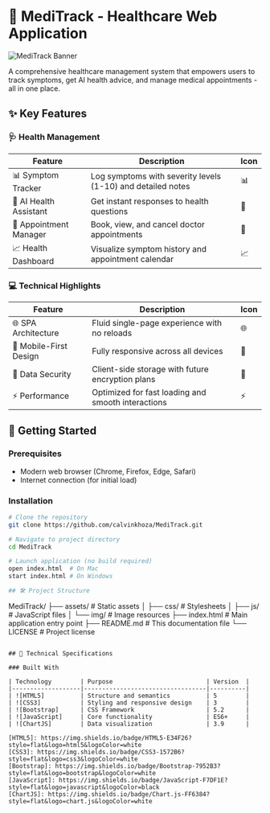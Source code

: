# 🏥 MediTrack - Healthcare Web Application

![MediTrack Banner](https://via.placeholder.com/1200x400?text=MediTrack+Banner) <!-- Replace with actual banner image -->

A comprehensive healthcare management system that empowers users to track symptoms, get AI health advice, and manage medical appointments - all in one place.

## ✨ Key Features

### 🩺 Health Management
| Feature | Description | Icon |
|---------|-------------|------|
| 📊 Symptom Tracker | Log symptoms with severity levels (1-10) and detailed notes | 📊 |
| 💬 AI Health Assistant | Get instant responses to health questions | 💬 |
| 📅 Appointment Manager | Book, view, and cancel doctor appointments | 📅 |
| 📈 Health Dashboard | Visualize symptom history and appointment calendar | 📈 |

### 💻 Technical Highlights
| Feature | Description | Icon |
|---------|-------------|------|
| 🌐 SPA Architecture | Fluid single-page experience with no reloads | 🌐 |
| 📱 Mobile-First Design | Fully responsive across all devices | 📱 |
| 🔐 Data Security | Client-side storage with future encryption plans | 🔐 |
| ⚡ Performance | Optimized for fast loading and smooth interactions | ⚡ |

## 🚀 Getting Started

### Prerequisites
- Modern web browser (Chrome, Firefox, Edge, Safari)
- Internet connection (for initial load)

### Installation
```bash
# Clone the repository
git clone https://github.com/calvinkhoza/MediTrack.git

# Navigate to project directory
cd MediTrack

# Launch application (no build required)
open index.html  # On Mac
start index.html # On Windows

## 🛠️ Project Structure
```
MediTrack/
├── assets/           # Static assets
│   ├── css/          # Stylesheets
│   ├── js/           # JavaScript files
│   └── img/          # Image resources
├── index.html        # Main application entry point
├── README.md         # This documentation file
└── LICENSE           # Project license
```

## 🔧 Technical Specifications

### Built With

| Technology        | Purpose                          | Version  |
|-------------------|----------------------------------|----------|
| ![HTML5]          | Structure and semantics          | 5        |
| ![CSS3]           | Styling and responsive design    | 3        |
| ![Bootstrap]      | CSS Framework                    | 5.2      |
| ![JavaScript]     | Core functionality               | ES6+     |
| ![ChartJS]        | Data visualization               | 3.9      |

[HTML5]: https://img.shields.io/badge/HTML5-E34F26?style=flat&logo=html5&logoColor=white
[CSS3]: https://img.shields.io/badge/CSS3-1572B6?style=flat&logo=css3&logoColor=white
[Bootstrap]: https://img.shields.io/badge/Bootstrap-7952B3?style=flat&logo=bootstrap&logoColor=white
[JavaScript]: https://img.shields.io/badge/JavaScript-F7DF1E?style=flat&logo=javascript&logoColor=black
[ChartJS]: https://img.shields.io/badge/Chart.js-FF6384?style=flat&logo=chart.js&logoColor=white
